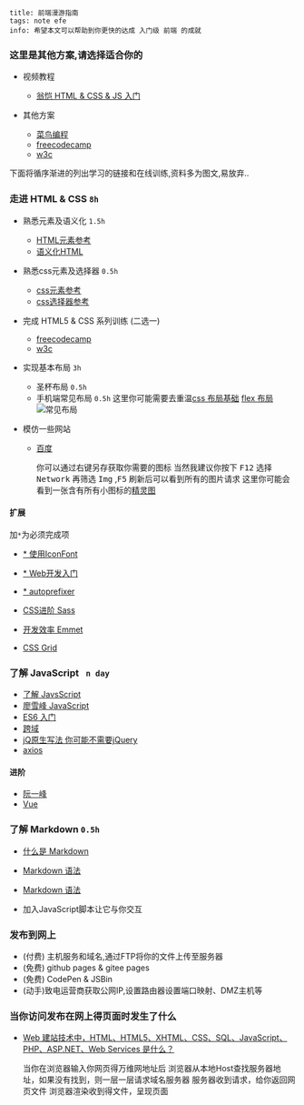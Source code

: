 ``` essay-info
title: 前端漫游指南
tags: note efe
info: 希望本文可以帮助到你更快的达成 入门级 前端 的成就
```


### 这里是其他方案,请选择适合你的

* 视频教程
    - [翁恺 HTML & CSS & JS 入门](http://study.163.com/provider/318013/course.htm)

* 其他方案
    - [菜鸟编程](http://www.runoob.com/)
    - [freecodecamp](https://freecodecamp.cn)
    - [w3c](https://www.w3cschool.cn/codecamp/list?pename=html5_and_css_camp)

下面将循序渐进的列出学习的链接和在线训练,资料多为图文,易放弃..

### 走进 HTML & CSS <code>8h</code>
* 熟悉元素及语义化 <code>1.5h</code>
    - [HTML元素参考](https://developer.mozilla.org/zh-CN/docs/Web/HTML/Element)
    - [语义化HTML](http://justineo.github.io/slideshows/semantic-html)

* 熟悉css元素及选择器 <code>0.5h</code>
    - [css元素参考](https://developer.mozilla.org/zh-CN/docs/Web/CSS/Reference)
    - [css选择器参考](http://www.w3school.com.cn/cssref/css_selectors.asp)

* 完成 HTML5 & CSS 系列训练 (二选一)
    - [freecodecamp](https://freecodecamp.cn)
    - [w3c](https://www.w3cschool.cn/codecamp/list?pename=html5_and_css_camp)

* 实现基本布局 <code>3h</code>
    - 圣杯布局 <code>0.5h</code>
    - 手机端常见布局 <code>0.5h</code>
      这里你可能需要去重温[css 布局基础](http://zh.learnlayout.com/) [flex 布局](http://www.ruanyifeng.com/blog/2015/07/flex-grammar.html)
    ![常见布局](../static/images/css.jpg)

* 模仿一些网站
    - [百度](https://www.baidu.com/)
                
        你可以通过右键另存获取你需要的图标
        当然我建议你按下 <kbd>F12</kbd> 选择 <kbd>Network</kbd> 再筛选 <kbd>Img</kbd> ,<kbd>F5</kbd> 刷新后可以看到所有的图片请求
        这里你可能会看到一张含有所有小图标的[精灵图](http://www.w3school.com.cn/css/css_image_sprites.asp)

#### 扩展

加<code>*</code>为必须完成项

- [* 使用IconFont](#)
- [* Web开发入门](https://developer.mozilla.org/zh-CN/docs/Learn/Getting_started_with_the_web)
- [* autoprefixer](http://autoprefixer.github.io/)

- [CSS进阶 Sass](https://www.sass.hk/guide/)
- [开发效率 Emmet](http://yanxyz.github.io/emmet-docs/)
- [CSS Grid](https://developer.mozilla.org/zh-CN/docs/Web/CSS/CSS_Grid_Layout)

### 了解 JavaScript <code> n day </code>
- [了解 JavsScript](https://developer.mozilla.org/zh-CN/docs/Learn/JavaScript/First_steps/What_is_JavaScript)
- [廖雪峰 JavaScript](https://www.liaoxuefeng.com/wiki/001434446689867b27157e896e74d51a89c25cc8b43bdb3000)
- [ES6 入门](http://es6.ruanyifeng.com/)
- [跨域](http://www.ruanyifeng.com/blog/2016/04/cors)
- [jQ原生写法 你可能不需要jQuery](http://youmightnotneedjquery.com/)
- [axios](https://github.com/axios/axios)

#### 进阶
- [阮一峰](http://www.ruanyifeng.com/blog/javascript/)
- [Vue](https://cn.vuejs.org/v2/guide/)

### 了解 Markdown <code>0.5h</code>

* [什么是 Markdown](https://www.zhihu.com/question/20409634)
* [Markdown 语法](https://segmentfault.com/markdown)
* [Markdown 语法](http://wowubuntu.com/markdown/)

* 加入JavaScript脚本让它与你交互

### 发布到网上

* (付费) 主机服务和域名,通过FTP将你的文件上传至服务器
* (免费) github pages & gitee pages
* (免费) CodePen & JSBin
* (动手)致电运营商获取公网IP,设置路由器设置端口映射、DMZ主机等

### 当你访问发布在网上得页面时发生了什么

* [Web 建站技术中，HTML、HTML5、XHTML、CSS、SQL、JavaScript、PHP、ASP.NET、Web Services 是什么？](https://www.zhihu.com/question/22689579/answer/22318058)

    当你在浏览器输入你网页得万维网地址后
    浏览器从本地Host查找服务器地址，如果没有找到，则一层一层请求域名服务器
    服务器收到请求，给你返回网页文件
    浏览器渲染收到得文件，呈现页面
   




